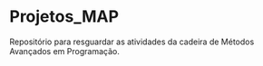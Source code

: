 # Projetos_MAP
Repositório para resguardar as atividades da cadeira de Métodos Avançados em Programação.
